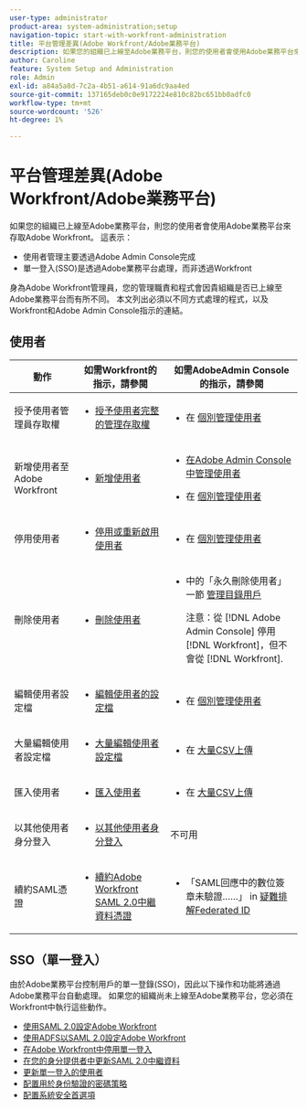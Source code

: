 ```yaml
---
user-type: administrator
product-area: system-administration;setup
navigation-topic: start-with-workfront-administration
title: 平台管理差異(Adobe Workfront/Adobe業務平台)
description: 如果您的組織已上線至Adobe業務平台，則您的使用者會使用Adobe業務平台來存取Adobe Workfront。 這表示使用者管理主要是透過Adobe Admin Console完成，而單一登入(SSO)是透過Adobe業務平台處理，而非透過Workfront。 身為Adobe Workfront管理員，您的管理職責和程式會因貴組織是否已上線至Adobe業務平台而有所不同。 本文列出必須以不同方式處理的程式，以及Workfront和Adobe Admin Console指示的連結。
author: Caroline
feature: System Setup and Administration
role: Admin
exl-id: a84a5a8d-7c2a-4b51-a614-91a6dc9aa4ed
source-git-commit: 137165deb0c0e9172224e810c82bc651bb0adfc0
workflow-type: tm+mt
source-wordcount: '526'
ht-degree: 1%

---
```


# 平台管理差異(Adobe Workfront/Adobe業務平台)

如果您的組織已上線至Adobe業務平台，則您的使用者會使用Adobe業務平台來存取Adobe Workfront。 這表示：

* 使用者管理主要透過Adobe Admin Console完成
* 單一登入(SSO)是透過Adobe業務平台處理，而非透過Workfront

身為Adobe Workfront管理員，您的管理職責和程式會因貴組織是否已上線至Adobe業務平台而有所不同。 本文列出必須以不同方式處理的程式，以及Workfront和Adobe Admin Console指示的連結。

## 使用者

<table style="table-layout:auto"> 
 <col> 
 <col> 
 <col> 
 <thead> 
  <tr> 
   <th>動作</th> 
   <th>如需Workfront的指示，請參閱</th> 
   <th>如需AdobeAdmin Console的指示，請參閱</th> 
  </tr> 
 </thead> 
 <tbody> <!--
   <tr data-mc-conditions="QuicksilverOrClassic.Draft mode"> 
    <td role="rowheader">View information about access levels and licenses for your users</td> 
    <td> 
     <ul> 
      <li> <p><a href="../../administration-and-setup/add-users/access-levels-and-object-permissions/list-access-levels-and-licenses-for-your-users.md" class="MCXref xref">List your users' access levels and licenses</a> </p> </li> 
     </ul> </td> 
    <td> 
     <ul> 
      <li> <p>The section "View user list" in <a href="https://helpx.adobe.com/enterprise/using/manage-users-individually.html">Manage users individually</a></p> </li> 
     </ul> </td> 
   </tr>
  --> 
  <tr> 
   <td role="rowheader">授予使用者管理員存取權</td> 
   <td> 
    <ul> 
     <li> <p><a href="../../administration-and-setup/add-users/configure-and-grant-access/grant-a-user-full-administrative-access.md" class="MCXref xref">授予使用者完整的管理存取權</a> </p> </li> 
    </ul> </td> 
   <td> 
    <ul> 
     <li> <p>在 <a href="https://helpx.adobe.com/enterprise/using/manage-users-individually.html">個別管理使用者</a></p> </li> 
    </ul> </td> 
  </tr> 
  <tr> 
   <td role="rowheader">新增使用者至Adobe Workfront</td> 
   <td> 
    <ul> 
     <li> <p><a href="../../administration-and-setup/add-users/create-and-manage-users/add-users.md" class="MCXref xref">新增使用者</a> </p> </li> 
    </ul> </td> 
   <td> 
    <ul> 
     <li> <p><a href="../../administration-and-setup/add-users/create-and-manage-users/admin-console.md" class="MCXref xref">在Adobe Admin Console中管理使用者</a> </p> </li> 
     <li> <p>在 <a href="https://helpx.adobe.com/enterprise/using/manage-users-individually.html">個別管理使用者</a></p> </li> 
    </ul> </td> 
  </tr> <!--
   <tr data-mc-conditions="QuicksilverOrClassic.Draft mode"> 
    <td role="rowheader">Add a user to Adobe Workfront Fusion</td> 
    <td> 
     <ul> 
      <li> <p><a href="../../workfront-fusion/organizations/add-user-to-an-organization.md" class="MCXref xref">Add a user to an organization in Adobe Workfront Fusion</a> </p> </li> 
     </ul> </td> 
    <td> 
     <ul> 
      <li> <p><a href="../../administration-and-setup/add-users/create-and-manage-users/admin-console.md" class="MCXref xref">Manage users in the Adobe Admin Console</a> </p> </li> 
      <li> <p>The section "Add users" in in <a href="https://helpx.adobe.com/enterprise/using/manage-users-individually.html">Manage users individually</a></p> </li> 
     </ul> </td> 
   </tr>
  --> 
  <tr> 
   <td role="rowheader">停用使用者</td> 
   <td> 
    <ul> 
     <li> <p><a href="../../administration-and-setup/add-users/create-and-manage-users/deactivate-a-user.md" class="MCXref xref">停用或重新啟用使用者</a> </p> </li> 
    </ul> </td> 
   <td> 
    <ul> 
     <li> <p>在 <a href="https://helpx.adobe.com/enterprise/using/manage-users-individually.html">個別管理使用者</a></p> </li> 
    </ul> </td> 
  </tr> 
  <tr> 
   <td role="rowheader">刪除使用者</td> 
   <td> 
    <ul> 
     <li> <p><a href="../../administration-and-setup/add-users/create-and-manage-users/delete-a-user.md" class="MCXref xref">刪除使用者</a> </p> </li> 
    </ul> </td> 
   <td> 
    <ul> 
     <li> <p>中的「永久刪除使用者」一節 <a href="https://helpx.adobe.com/enterprise/using/manage-directory-users.html">管理目錄用戶</a>
     </p><p>注意：從 [!DNL Adobe Admin Console] 停用 [!DNL Workfront]，但不會從 [!DNL Workfront].</p> </li> 
    </ul> </td> 
  </tr> 
  <tr> 
   <td role="rowheader">編輯使用者設定檔</td> 
   <td> 
    <ul> 
     <li> <p><a href="../../administration-and-setup/add-users/create-and-manage-users/edit-a-users-profile.md" class="MCXref xref">編輯使用者的設定檔</a> </p> </li> 
    </ul> </td> 
   <td> 
    <ul> 
     <li> <p>在 <a href="https://helpx.adobe.com/enterprise/using/manage-users-individually.html">個別管理使用者</a></p> </li> 
    </ul> </td> 
  </tr> 
  <tr> 
   <td role="rowheader">大量編輯使用者設定檔</td> 
   <td> 
    <ul> 
     <li> <p><a href="../../administration-and-setup/add-users/create-and-manage-users/edit-user-profiles-in-bulk.md" class="MCXref xref">大量編輯使用者設定檔</a> </p> </li> 
    </ul> </td> 
   <td> 
    <ul> 
     <li> <p>在 <a href="https://helpx.adobe.com/enterprise/using/bulk-upload-users.html">大量CSV上傳</a></p> </li> 
    </ul> </td> 
  </tr> 
  <tr> 
   <td role="rowheader">匯入使用者 </td> 
   <td> 
    <ul> 
     <li> <p><a href="../../administration-and-setup/add-users/create-and-manage-users/import-users.md" class="MCXref xref">匯入使用者</a> </p> </li> 
    </ul> </td> 
   <td> 
    <ul> 
     <li> <p>在 <a href="https://helpx.adobe.com/enterprise/using/bulk-upload-users.html">大量CSV上傳</a></p> </li> 
    </ul> </td> 
  </tr> 
  <tr> 
   <td role="rowheader">以其他使用者身分登入</td> 
   <td> 
    <ul> 
     <li> <p><a href="../../administration-and-setup/add-users/create-and-manage-users/log-in-as-another-user.md" class="MCXref xref">以其他使用者身分登入</a> </p> </li> 
    </ul> </td> 
   <td>不可用</td> 
  </tr> 
  <tr> 
   <td role="rowheader">續約SAML憑證</td> 
   <td> 
    <ul> 
     <li> <p><a href="../../administration-and-setup/manage-workfront/security/renew-wf-saml-2-certificate.md" class="MCXref xref">續約Adobe Workfront SAML 2.0中繼資料憑證</a> </p> </li> 
    </ul> </td> 
   <td> 
    <ul> 
     <li> <p>「SAML回應中的數位簽章未驗證……」 in <a href="https://helpx.adobe.com/enterprise/kb/tshoot-fed-id.html">疑難排解Federated ID</a></p> </li> 
    </ul> </td> 
  </tr> 
 </tbody> 
</table>

## SSO（單一登入）

由於Adobe業務平台控制用戶的單一登錄(SSO)，因此以下操作和功能將通過Adobe業務平台自動處理。 如果您的組織尚未上線至Adobe業務平台，您必須在Workfront中執行這些動作。


* [使用SAML 2.0設定Adobe Workfront](../../administration-and-setup/add-users/single-sign-on/configure-workfront-saml-2.md)
* [使用ADFS以SAML 2.0設定Adobe Workfront](../../administration-and-setup/add-users/single-sign-on/configure-workfront-saml-2-adfs.md)
* [在Adobe Workfront中停用單一登入](../../administration-and-setup/add-users/single-sign-on/deactivate-sso.md)
* [在您的身分提供者中更新SAML 2.0中繼資料](../../administration-and-setup/add-users/single-sign-on/update-saml-2-metadata-ip.md)
* [更新單一登入的使用者](../../administration-and-setup/add-users/single-sign-on/update-users-sso.md)
* [配置用於身份驗證的密碼策略](../../administration-and-setup/manage-workfront/security/configure-password-policies-authentication.md)
* [配置系統安全首選項](../../administration-and-setup/manage-workfront/security/configure-security-preferences.md)
